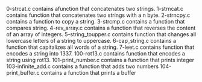 0-strcat.c contains afunction that concatenates two strings.
1-strncat.c contains function that concatenates two strings with a n byte.
2-strncpy.c contains a function to copy a string.
3-strcmp.c contains a function that compares string.
4-rev_array.c contains a function that reverses the content of an array of integers.
5-string_toupper.c contains function that changes all lowercase letters of a string to uppercase.
6-cap_string.c contains a function that capitalizes all words of a string.
7-leet.c contains function that encodes a string into 1337.
100-rot13.c contains function that encodes a string using rot13.
101-print_number.c contains a function that prints integer
103-infinite_add.c contains a function that adds two numbers
104-print_buffer.c contains a function that prints a buffer
